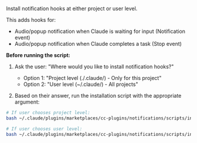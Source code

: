 Install notification hooks at either project or user level.

This adds hooks for:
- Audio/popup notification when Claude is waiting for input (Notification event)
- Audio/popup notification when Claude completes a task (Stop event)

**Before running the script:**

1. Ask the user: "Where would you like to install notification hooks?"
   - Option 1: "Project level (./.claude/) - Only for this project"
   - Option 2: "User level (~/.claude/) - All projects"

2. Based on their answer, run the installation script with the appropriate argument:

```bash
# If user chooses project level:
bash ~/.claude/plugins/marketplaces/cc-plugins/notifications/scripts/install-notifications.sh project

# If user chooses user level:
bash ~/.claude/plugins/marketplaces/cc-plugins/notifications/scripts/install-notifications.sh user
```
